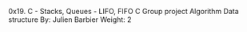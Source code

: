 0x19. C - Stacks, Queues - LIFO, FIFO
C
Group project
Algorithm
Data structure
By: Julien Barbier
Weight: 2
